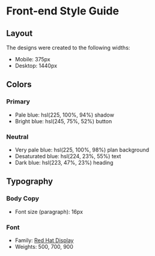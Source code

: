 # Front-end Style Guide

## Layout

The designs were created to the following widths:

- Mobile: 375px
- Desktop: 1440px

## Colors

### Primary

- Pale blue: hsl(225, 100%, 94%) shadow
- Bright blue: hsl(245, 75%, 52%) button

### Neutral

- Very pale blue: hsl(225, 100%, 98%)  plan background 
- Desaturated blue: hsl(224, 23%, 55%) text
- Dark blue: hsl(223, 47%, 23%) heading

## Typography

### Body Copy

- Font size (paragraph): 16px

### Font

- Family: [Red Hat Display](https://fonts.google.com/specimen/Red+Hat+Display)
- Weights: 500, 700, 900
